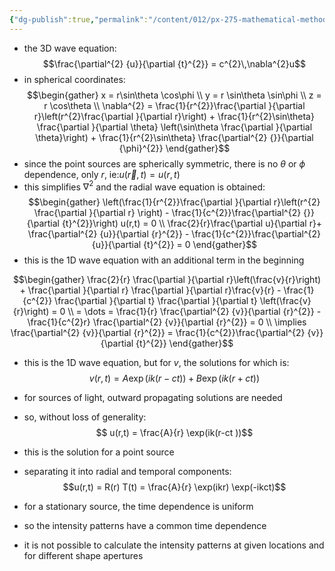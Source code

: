 ```yaml
---
{"dg-publish":true,"permalink":"/content/012/px-275-mathematical-methods/term-2/i-optics/px-275-i3-point-sources-in-3-d/","noteIcon":"1","created":"2025-02-20T12:29:12.826+00:00","updated":"2025-03-27T12:54:31.022+00:00"}
---
```


- the 3D wave equation:
$$\frac{\partial^{2} {u}}{\partial {t}^{2}} = c^{2}\,\nabla^{2}u$$
- in spherical coordinates:
$$\begin{gather}
x = r\sin\theta \cos\phi \\
y = r \sin\theta \sin\phi \\
z = r \cos\theta \\
\nabla^{2} = \frac{1}{r^{2}}\frac{\partial }{\partial r}\left(r^{2}\frac{\partial }{\partial r}\right) + \frac{1}{r^{2}\sin\theta} \frac{\partial }{\partial \theta} \left(\sin\theta \frac{\partial }{\partial \theta}\right) + \frac{1}{r^{2}\sin\theta} \frac{\partial^{2} {}}{\partial {\phi}^{2}}
\end{gather}$$
- since the point sources are spherically symmetric, there is no $\theta$ or $\phi$ dependence, only $r$, ie:$u(\vec r, t) = u(r,t)$
- this simplifies $\nabla^{2}$ and the radial wave equation is obtained:
$$\begin{gather}
\left(\frac{1}{r^{2}}\frac{\partial }{\partial r}\left(r^{2} \frac{\partial }{\partial r} \right) - \frac{1}{c^{2}}\frac{\partial^{2} {}}{\partial {t}^{2}}\right) u(r,t) = 0 \\
\frac{2}{r}\frac{\partial u}{\partial r}+ \frac{\partial^{2} {u}}{\partial {r}^{2}} - \frac{1}{c^{2}}\frac{\partial^{2} {u}}{\partial {t}^{2}} = 0
\end{gather}$$
- this is the 1D wave equation with an additional term in the beginning

$$\begin{gather}
\frac{2}{r} \frac{\partial }{\partial r}\left(\frac{v}{r}\right) + \frac{\partial }{\partial r} \frac{\partial }{\partial r}\frac{v}{r} - \frac{1}{c^{2}} \frac{\partial }{\partial t} \frac{\partial }{\partial t} \left(\frac{v}{r}\right) = 0 \\
= \dots = \frac{1}{r} \frac{\partial^{2} {v}}{\partial {r}^{2}} - \frac{1}{c^{2}r} \frac{\partial^{2} {v}}{\partial {r}^{2}} = 0 \\
\implies \frac{\partial^{2} {v}}{\partial {r}^{2}} = \frac{1}{c^{2}}\frac{\partial^{2} {v}}{\partial {t}^{2}}
\end{gather}$$
- this is the 1D wave equation, but for $v$, the solutions for which is:
$$v(r,t) = A\exp(ik(r-ct)) + B\exp(ik(r+ct))$$
- for sources of light, outward propagating solutions are needed
- so, without loss of generality:
$$ u(r,t) = \frac{A}{r} \exp(ik(r-ct ))$$
- this is the solution for a point source

- separating it into radial and temporal components:
$$u(r,t) = R(r) T(t) = \frac{A}{r} \exp(ikr) \exp(-ikct)$$
- for a stationary source, the time dependence is uniform
- so the intensity patterns have a common time dependence
- it is not possible to calculate the intensity patterns at given locations and for different shape apertures
 